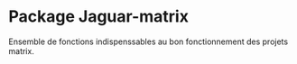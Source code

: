 # Package Jaguar-matrix

Ensemble de fonctions indispenssables au bon fonctionnement des projets matrix.
